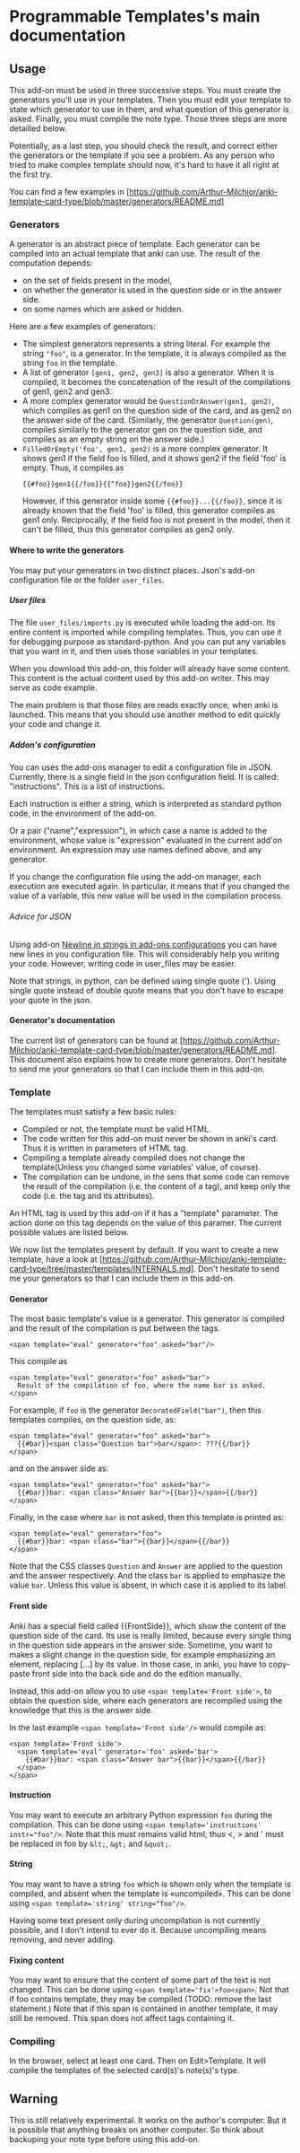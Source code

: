 # Programmable Templates's main documentation
## Usage
This add-on must be used in three successive steps. You must create
the generators you'll use in your templates. Then you must edit your
template to state which generator to use in them, and what question of
this generator is asked. Finally, you must compile the note
type. Those three steps are more detailled below.

Potentially, as a last step, you should check the result, and correct
either the generators or the template if you see a problem. As any
person who tried to make complex template should now, it's hard to
have it all right at the first try.

You can find a few examples in 
[https://github.com/Arthur-Milchior/anki-template-card-type/blob/master/generators/README.md]

### Generators
A generator is an abstract piece of template. Each generator can be
compiled into an actual template that anki can use. The result of the
computation depends:
* on the set of fields present in the model, 
* on whether the generator is used in the question side or in the
  answer side. 
* on some names which are asked or hidden.

Here are a few examples of generators:
* The simplest generators represents a string literal.  For example
  the string ```"foo"```, is a generator. In the template, it is
  always compiled as the string ```foo``` in the template.
* A list of generator ```[gen1, gen2, gen3]``` is also a
  generator. When it is compiled, it becomes the concatenation of the
  result of the compilations of gen1, gen2 and gen3.
* A more complex generator would be ```QuestionOrAnswer(gen1,
  gen2)```, which compiles as gen1 on the question side of the card,
  and as gen2 on the answer side of the card. (Similarly, the
  generator ```Question(gen)```, compiles similarly to the generator
  gen on the question side, and compiles as an empty string on the
  answer side.)
* ```FilledOrEmpty('foo', gen1, gen2)``` is a more complex
  generator. It shows gen1 if the field foo is filled, and it shows
  gen2 if the field 'foo' is empty. Thus, it compiles as
  ```
  {{#foo}}gen1{{/foo}}{{^foo}}gen2{{/foo}}
  ```
  However, if this
  generator inside some ```{{#foo}}...{{/foo}}```, since it is already
  known that the field 'foo' is filled, this generator compiles as
  gen1 only. Reciprocally, if the field foo is not present in the
  model, then it can't be filled, thus this generator compiles as gen2
  only.
  
#### Where to write the generators

You may put your generators in two distinct places. Json's
add-on configuration file or the folder ```user_files```.

##### User files
The file ```user_files/imports.py``` is executed while loading the
add-on. Its entire content is imported while compiling
templates. Thus, you can use it for debugging purpose as
standard-python. And you can put any variables that you want in it,
and then uses those variables in your templates.

When you download this add-on, this folder will already have some
content. This content is the actual content used by this add-on
writer. This may serve as code example.

The main problem is that those files are reads exactly once, when anki
is launched. This means that you should use another method to edit
quickly your code and change it.

##### Addon's configuration
You can uses the add-ons manager to edit a configuration file in
JSON. Currently, there is a single field in the json configuration
field. It is called: "instructions". This is a list of instructions.

Each instruction is either a string, which is interpreted as standard
python code, in the environment of the add-on. 

Or a pair ("name","expression"), in which case a name is added to the
environment, whose value is "expression" evaluated in the current
add'on environment. An expression may use names defined above, and any
generator.

If you change the configuration file using the add-on manager, each
execution are executed again. In particular, it means that if you
changed the value of a variable, this new value will be used in the
compilation process.

###### Advice for JSON
Using add-on [Newline in strings in add-ons
configurations](https://ankiweb.net/shared/info/112201952) you can
have new lines in you configuration file. This will considerably help
you writing your code. However, writing code in user_files may be easier.

Note that strings, in python, can be defined using single quote
('). Using single quote instead of double quote means that you don't
have to escape your quote in the json.
#### Generator's documentation

The current list of generators can be found at
[https://github.com/Arthur-Milchior/anki-template-card-type/blob/master/generators/README.md]. This
document also explains how to create more generators. Don't hesitate
to send me your generators so that I can include them in this add-on.

### Template
The templates must satisfy a few basic rules:
* Compiled or not, the template must be valid HTML.
* The code written for this add-on must never be shown in anki's
  card. Thus it is written in parameters of HTML tag.
* Compiling a template already compiled does not change the
  template(Unless you changed some variables' value, of course).
* The compilation can be undone, in the sens that some code can remove
  the result of the compilation (i.e. the content of a tag), and keep
  only the code (i.e. the tag and its attributes).
  
An HTML tag is used by this add-on if it has a "template"
parameter. The action done on this tag depends on the value of this
paramer. The current possible values are listed below.

We now list the templates present by default. If you want to create a
new template, have a look at
[https://github.com/Arthur-Milchior/anki-template-card-type/tree/master/templates/INTERNALS.md].
Don't hesitate to send me your generators so that I can include them
in this add-on.

#### Generator
The most basic template's value is a generator. This generator is
compiled and the result of the compilation is put between the tags.
```
<span template="eval" generator="foo" asked="bar"/>
```
This compile as 
```
<span template="eval" generator="foo" asked="bar">
  Result of the compilation of foo, where the name bar is asked.
</span>
```

For example, if ```foo``` is the generator ```DecoratedField("bar")```,
then this templates compiles, on the question side, as:
```
<span template="eval" generator="foo" asked="bar">
  {{#bar}}<span class="Question bar">bar</span>: ???{{/bar}}
</span>
```
and on the answer side as:
```
<span template="eval" generator="foo" asked="bar">
  {{#bar}}bar: <span class="Answer bar">{{bar}}</span>{{/bar}}
</span>
```
Finally, in the case where ```bar``` is not asked, then this template
is printed as:
```
<span template="eval" generator="foo">
  {{#bar}}bar: <span class="bar">{{bar}}</span>{{/bar}}
</span>
```


Note that the CSS classes ```Question``` and ```Answer``` are applied
to the question and the answer respectively. And the class ```bar```
is applied to emphasize the value ```bar```. Unless this value is
absent, in which case it is applied to its label.

#### Front side
Anki has a special field called {{FrontSide}}, which show the content
of the question side of the card. Its use is really limited, because
every single thing in the question side appears in the answer
side. Sometime, you want to makes a slight change in the question
side, for example emphasizing an element, replacing [...] by its
value. In those case, in anki, you have to copy-paste front side into
the back side and do the edition manually.

Instead, this add-on allow you to use ```<span template='Front
side'>```, to obtain the question side, where each generators are
recompiled using the knowledge that this is the answer side.


In the last example ```<span template='Front side'/>``` would compile as:
```
<span template='Front side'>
  <span template='eval' generator='foo' asked='bar'>
    {{#bar}}bar: <span class="Answer bar">{{bar}}</span>{{/bar}}
  </span>
</span>
```

#### Instruction
You may want to execute an arbitrary Python expression ```foo``` during the
compilation. This can be done using ```<span template='instructions'
instr="foo"/>```. Note that this must remains valid html, thus <, > and
' must be replaced in foo by ```&lt;```, ```&gt;``` and ```&quot;```.

#### String
You may want to have a string ```foo``` which is shown only when the
template is compiled, and absent when the template is
«uncompiled». This can be done using ```<span template='string'
string="foo"/>```.

Having some text present only during uncompilation is not currently
possible, and I don't intend to ever do it. Because uncompiling means
removing, and never adding.

#### Fixing content
You may want to ensure that the content of some part of the text is
not changed. This can be done using ```<span
template='fix'>foo<span>```. Not that if foo contains template, they
may be compiled (TODO: remove the last statement.)
Note that if this span is contained in another template, it may still
be removed. This span does not affect tags containing it.

### Compiling
In the browser, select at least one card. Then on Edit>Template. It
will compile the templates of the selected card(s)'s note(s)'s type.

## Warning
This is still relatively experimental. It works on the author's
computer. But it is possible that anything breaks on another
computer. So think about backuping your note type before using this
add-on.

